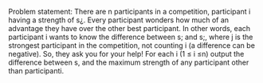 Problem statement:
There are n participants in a competition, participant i having a strength of s¿.
Every participant wonders how much of an advantage they have over the other best participant. In other words, each participant i wants to know the difference between s; and s;, where j is the strongest participant in the competition, not counting i (a difference can be negative).
So, they ask you for your help! For each i (1 ≤ i ≤n) output the difference between s, and the maximum strength of any participant other than participanti.
